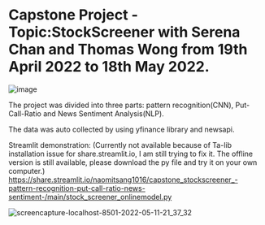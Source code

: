 # Capstone Project - Topic:StockScreener with Serena Chan and Thomas Wong from 19th April 2022 to 18th May 2022.
![image](https://user-images.githubusercontent.com/97008731/168753248-ba9bf466-e638-49fd-983d-33550cddb604.png)

The project was divided into three parts: pattern recognition(CNN), Put-Call-Ratio and News Sentiment Analysis(NLP).



The data was auto collected by using yfinance library and newsapi.

Streamlit demonstration: (Currently not available because of Ta-lib installation issue for share.streamlit.io, I am still trying to fix it. The offline version is still available, please download the py file and try it on your own computer.)
https://share.streamlit.io/naomitsang1016/capstone_stockscreener_-pattern-recognition-put-call-ratio-news-sentiment-/main/stock_screener_onlinemodel.py


![screencapture-localhost-8501-2022-05-11-21_37_32](https://user-images.githubusercontent.com/97008731/168753506-a80bbdb5-f41f-49cd-ad5f-bf68d6eaa5e1.png)
